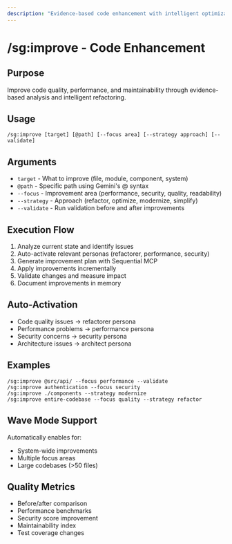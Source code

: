 ```yaml
---
description: "Evidence-based code enhancement with intelligent optimization"
---
```


# /sg:improve - Code Enhancement

## Purpose
Improve code quality, performance, and maintainability through evidence-based analysis and intelligent refactoring.

## Usage
```
/sg:improve [target] [@path] [--focus area] [--strategy approach] [--validate]
```

## Arguments
- `target` - What to improve (file, module, component, system)
- `@path` - Specific path using Gemini's @ syntax
- `--focus` - Improvement area (performance, security, quality, readability)
- `--strategy` - Approach (refactor, optimize, modernize, simplify)
- `--validate` - Run validation before and after improvements

## Execution Flow
1. Analyze current state and identify issues
2. Auto-activate relevant personas (refactorer, performance, security)
3. Generate improvement plan with Sequential MCP
4. Apply improvements incrementally
5. Validate changes and measure impact
6. Document improvements in memory

## Auto-Activation
- Code quality issues → refactorer persona
- Performance problems → performance persona
- Security concerns → security persona
- Architecture issues → architect persona

## Examples
```
/sg:improve @src/api/ --focus performance --validate
/sg:improve authentication --focus security
/sg:improve ./components --strategy modernize
/sg:improve entire-codebase --focus quality --strategy refactor
```

## Wave Mode Support
Automatically enables for:
- System-wide improvements
- Multiple focus areas
- Large codebases (>50 files)

## Quality Metrics
- Before/after comparison
- Performance benchmarks
- Security score improvement
- Maintainability index
- Test coverage changes